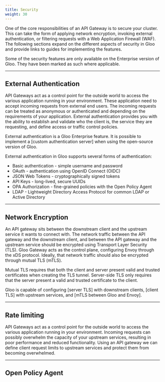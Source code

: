 ```yaml
---
title: Security
weight: 30
---
```


One of the core responsibilities of an API Gateway is to secure your cluster. This can take the form of applying network encryption, invoking external authentication, or filtering requests with a Web Application Firewall (WAF). The following sections expand on the different aspects of security in Gloo and provide links to guides for implementing the features.

Some of the security features are only available on the Enterprise version of Gloo. They have been marked as such where applicable.

---

## External Authentication

API Gateways act as a control point for the outside world to access the various application running in your environment. These application need to accept incoming requests from external end users. The incoming requests can be treated as anonymous or authenticated and depending on the requirements of your application. External authentication provides you with the ability to establish and validate who the client is, the service they are requesting, and define access or traffic control policies.

External authentication is a Gloo Enterprise feature. It is possible to implement a [custom authentication server] when using the open-source version of Gloo.

External authentication in Gloo supports several forms of authentication:

* Basic authentication - simple username and password
* OAuth - authentication using OpenID Connect (OIDC)
* JSON Web Tokens - cryptographically signed tokens
* API Keys - long-lived, secure UUIDs
* OPA Authorization - fine-grained policies with the Open Policy Agent
* LDAP - Lightweight Directory Access Protocol for common LDAP or Active Directory

---

## Network Encryption

An API gateway sits between the downstream client and the upstream service it wants to connect with. The network traffic between the API gateway and the downstream client, and between the API gateway and the upstream service should be encrypted using Transport Layer Security (TLS). Gloo Gateway acts as the control plane, configuring Envoy through the xDS protocol. Ideally, that network traffic should also be encrypted through mutual TLS (mTLS).

Mutual TLS requires that both the client and server present valid and trusted certificates when creating the TLS tunnel. Server-side TLS only requires that the server present a valid and trusted certificate to the client.

Gloo is capable of configuring [server TLS] with downstream clients, [client TLS] with upstream services, and [mTLS between Gloo and Envoy].

---

## Rate limiting

API Gateways act as a control point for the outside world to access the various application running in your environment.  Incoming requests can possibly overwhelm the capacity of your upstream services, resulting in poor performance and reduced functionality. Using an API gateway we can define client request limits to upstream services and protect them from becoming overwhelmed.



---

## Open Policy Agent
